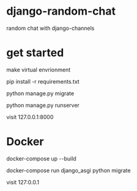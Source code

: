 # django-random-chat
random chat with django-channels


# get started

  make virtual envrionment
  
  pip install -r requirements.txt
  
  python manage.py migrate
  
  python manage.py runserver
  
  visit 127.0.0.1:8000
  
  
# Docker

  docker-compose up --build
  
  docker-compose run django_asgi python migrate
  
  visit 127:0.0.1
